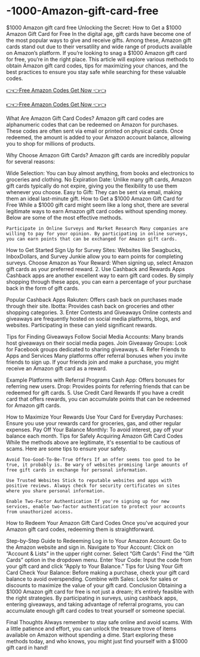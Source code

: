# -1000-Amazon-gift-card-free
$1000 Amazon gift card free Unlocking the Secret: How to Get a $1000 Amazon Gift Card for Free In the digital age, gift cards have become one of the most popular ways to give and receive gifts. Among these, Amazon gift cards stand out due to their versatility and wide range of products available on Amazon’s platform. If you’re looking to snag a $1000 Amazon gift card for free, you’re in the right place. This article will explore various methods to obtain Amazon gift card codes, tips for maximizing your chances, and the best practices to ensure you stay safe while searching for these valuable codes.

[👉👉Free Amazon Codes Get Now 👈👈](https://tinyurl.com/7upac5nz)

[👉👉Free Amazon Codes Get Now 👈👈](https://tinyurl.com/7upac5nz)

What Are Amazon Gift Card Codes? Amazon gift card codes are alphanumeric codes that can be redeemed on Amazon for purchases. These codes are often sent via email or printed on physical cards. Once redeemed, the amount is added to your Amazon account balance, allowing you to shop for millions of products.

Why Choose Amazon Gift Cards? Amazon gift cards are incredibly popular for several reasons:

Wide Selection: You can buy almost anything, from books and electronics to groceries and clothing. No Expiration Date: Unlike many gift cards, Amazon gift cards typically do not expire, giving you the flexibility to use them whenever you choose. Easy to Gift: They can be sent via email, making them an ideal last-minute gift. How to Get a $1000 Amazon Gift Card for Free While a $1000 gift card might seem like a long shot, there are several legitimate ways to earn Amazon gift card codes without spending money. Below are some of the most effective methods.

    Participate in Online Surveys and Market Research Many companies are willing to pay for your opinion. By participating in online surveys, you can earn points that can be exchanged for Amazon gift cards.

How to Get Started Sign Up for Survey Sites: Websites like Swagbucks, InboxDollars, and Survey Junkie allow you to earn points for completing surveys. Choose Amazon as Your Reward: When signing up, select Amazon gift cards as your preferred reward. 2. Use Cashback and Rewards Apps Cashback apps are another excellent way to earn gift card codes. By simply shopping through these apps, you can earn a percentage of your purchase back in the form of gift cards.

Popular Cashback Apps Rakuten: Offers cash back on purchases made through their site. Ibotta: Provides cash back on groceries and other shopping categories. 3. Enter Contests and Giveaways Online contests and giveaways are frequently hosted on social media platforms, blogs, and websites. Participating in these can yield significant rewards.

Tips for Finding Giveaways Follow Social Media Accounts: Many brands host giveaways on their social media pages. Join Giveaway Groups: Look for Facebook groups dedicated to sharing giveaways. 4. Refer Friends to Apps and Services Many platforms offer referral bonuses when you invite friends to sign up. If your friends join and make a purchase, you might receive an Amazon gift card as a reward.

Example Platforms with Referral Programs Cash App: Offers bonuses for referring new users. Drop: Provides points for referring friends that can be redeemed for gift cards. 5. Use Credit Card Rewards If you have a credit card that offers rewards, you can accumulate points that can be redeemed for Amazon gift cards.

How to Maximize Your Rewards Use Your Card for Everyday Purchases: Ensure you use your rewards card for groceries, gas, and other regular expenses. Pay Off Your Balance Monthly: To avoid interest, pay off your balance each month. Tips for Safely Acquiring Amazon Gift Card Codes While the methods above are legitimate, it's essential to be cautious of scams. Here are some tips to ensure your safety.

    Avoid Too-Good-To-Be-True Offers If an offer seems too good to be true, it probably is. Be wary of websites promising large amounts of free gift cards in exchange for personal information.

    Use Trusted Websites Stick to reputable websites and apps with positive reviews. Always check for security certificates on sites where you share personal information.

    Enable Two-Factor Authentication If you're signing up for new services, enable two-factor authentication to protect your accounts from unauthorized access.

How to Redeem Your Amazon Gift Card Codes Once you've acquired your Amazon gift card codes, redeeming them is straightforward.

Step-by-Step Guide to Redeeming Log in to Your Amazon Account: Go to the Amazon website and sign in. Navigate to Your Account: Click on “Account & Lists” in the upper right corner. Select “Gift Cards”: Find the “Gift Cards” option in the dropdown menu. Enter Your Code: Input the code from your gift card and click “Apply to Your Balance.” Tips for Using Your Gift Card Check Your Balance: Before making a purchase, check your gift card balance to avoid overspending. Combine with Sales: Look for sales or discounts to maximize the value of your gift card. Conclusion Obtaining a $1000 Amazon gift card for free is not just a dream; it’s entirely feasible with the right strategies. By participating in surveys, using cashback apps, entering giveaways, and taking advantage of referral programs, you can accumulate enough gift card codes to treat yourself or someone special.

Final Thoughts Always remember to stay safe online and avoid scams. With a little patience and effort, you can unlock the treasure trove of items available on Amazon without spending a dime. Start exploring these methods today, and who knows, you might just find yourself with a $1000 gift card in hand!
